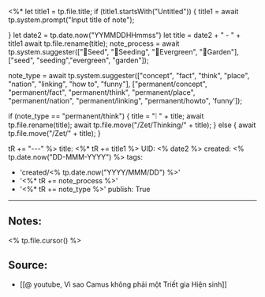 <%* 
  let title1 = tp.file.title;
  if (title1.startsWith("Untitled")) {
  	title1 = await tp.system.prompt("Input title of note");

  }
  let date2 = tp.date.now("YYMMDDHHmmss")
  let title = date2 + " - " + title1
  await tp.file.rename(title);
  note_process = await tp.system.suggester(["🥜Seed", "🌱Seeding", "🌲Evergreen", "🏡Garden"], ["seed", "seeding","evergreen", "garden"]);

  note_type = await tp.system.suggester(["concept", "fact", "think", "place", "nation", "linking", "how to", "funny"], ["permanent/concept", "permanent/fact", "permanent/think", "permanent/place", "permanent/nation", "permanent/linking", "permanent/howto", 'funny']);

  if (note_type == "permanent/think") {
    title = "❕ " + title;
    await tp.file.rename(title);
	await tp.file.move("/Zet/Thinking/" + title);
  }
  else {
    await tp.file.move("/Zet/" + title);
  }

  tR += "---"
%>
title: <%* tR += title1 %>
UID: <% date2 %>
created: <% tp.date.now("DD-MMM-YYYY") %>
tags:
  - 'created/<% tp.date.now("YYYY/MMM/DD") %>'
  - '<%* tR += note_process %>'
  - '<%* tR += note_type %>'
publish: True
---
## Notes:
<% tp.file.cursor() %>

## Source:
- [[@ youtube, Vì sao Camus không phải một Triết gia Hiện sinh]]



